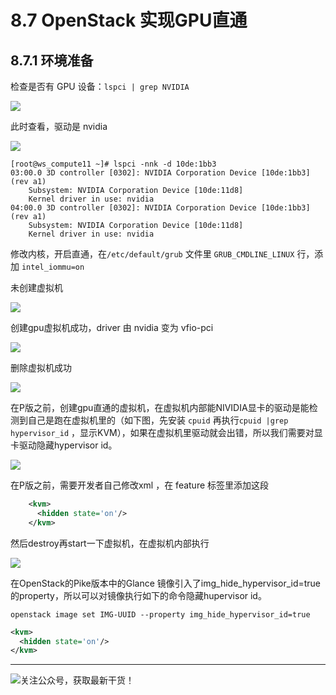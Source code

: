 # 8.7 OpenStack 实现GPU直通

## 8.7.1 环境准备

检查是否有 GPU 设备：`lspci | grep NVIDIA`

![](http://image.python-online.cn/20190419144135.png)

此时查看，驱动是 nvidia

![](http://image.python-online.cn/20190419144044.png)

```
[root@ws_compute11 ~]# lspci -nnk -d 10de:1bb3
03:00.0 3D controller [0302]: NVIDIA Corporation Device [10de:1bb3] (rev a1)
	Subsystem: NVIDIA Corporation Device [10de:11d8]
	Kernel driver in use: nvidia
04:00.0 3D controller [0302]: NVIDIA Corporation Device [10de:1bb3] (rev a1)
	Subsystem: NVIDIA Corporation Device [10de:11d8]
	Kernel driver in use: nvidia
```

修改内核，开启直通，在`/etc/default/grub` 文件里 `GRUB_CMDLINE_LINUX` 行，添加 `intel_iommu=on`

未创建虚拟机

![](http://image.python-online.cn/20190422201117.png)

创建gpu虚拟机成功，driver 由 nvidia 变为 vfio-pci

![](http://image.python-online.cn/20190422201041.png)

删除虚拟机成功

![](http://image.python-online.cn/20190422201117.png)

在P版之前，创建gpu直通的虚拟机，在虚拟机内部能NIVIDIA显卡的驱动是能检测到自己是跑在虚拟机里的（如下图，先安装 `cpuid` 再执行`cpuid |grep hypervisor_id` ，显示KVM），如果在虚拟机里驱动就会出错，所以我们需要对显卡驱动隐藏hypervisor id。

![](http://image.python-online.cn/20190422205222.png)

在P版之前，需要开发者自己修改xml ，在 feature 标签里添加这段

```xml
    <kvm>
      <hidden state='on'/>
    </kvm>
```

然后destroy再start一下虚拟机，在虚拟机内部执行

![](http://image.python-online.cn/20190422204755.png)

在OpenStack的Pike版本中的Glance 镜像引入了img_hide_hypervisor_id=true的property，所以可以对镜像执行如下的命令隐藏hupervisor id。

```
openstack image set IMG-UUID --property img_hide_hypervisor_id=true
```





```xml
<kvm>
  <hidden state='on'/>
</kvm>
```



---

![关注公众号，获取最新干货！](https://ws1.sinaimg.cn/large/8f640247gy1fyi60fxos4j20u00a8tdz.jpg)